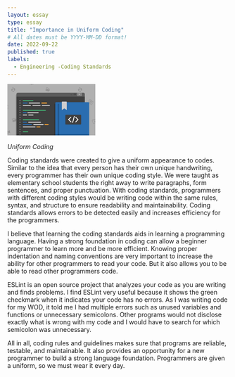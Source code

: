 ```yaml
---
layout: essay
type: essay
title: "Importance in Uniform Coding"
# All dates must be YYYY-MM-DD format!
date: 2022-09-22
published: true
labels:
  - Engineering -Coding Standards
---
```


<img width="200px" class="rounded float-start pe-4" src="../img/codingstandards.png">

*Uniform Coding*

Coding standards were created to give a uniform appearance to codes. Similar to the idea that every person has their own unique handwriting, every programmer has their own unique coding style. We were taught as elementary school students the right away to write paragraphs, form sentences, and proper punctuation. With coding standards, programmers with different coding styles would be writing code within the same rules, syntax, and structure to ensure readability and maintainability. Coding standards allows errors to be detected easily and increases efficiency for the programmers.

I believe that learning the coding standards aids in learning a programming language. Having a strong foundation in coding can allow a beginner programmer to learn more and be more efficient. Knowing proper indentation and naming conventions are very important to increase the ability for other programmers to read your code. But it also allows you to be able to read other programmers code.

ESLint is an open source project that analyzes your code as you are writing and finds problems. I find ESLint very useful because it shows the green checkmark when it indicates your code has no errors. As I was writing code for my WOD, it told me I had multiple errors such as unused variables and functions or unnecessary semicolons. Other programs would not disclose exactly what is wrong with my code and I would have to search for which semicolon was unnecessary.

All in all, coding rules and guidelines makes sure that programs are reliable, testable, and maintainable. It also provides an opportunity for a new programmer to build a strong language foundation. Programmers are given a uniform, so we must wear it every day.
